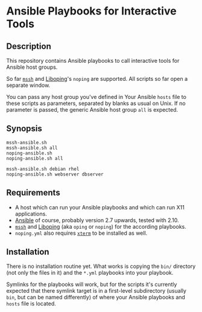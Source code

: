 Ansible Playbooks for Interactive Tools
=======================================

Description
-----------

This repository contains Ansible playbooks to call interactive tools
for Ansible host groups.

So far [`mssh`](http://hgarcia.es/) and
[Liboping](https://noping.cc/)'s `noping` are supported. All scripts
so far open a separate window.

You can pass any host group you've defined in Your Ansible `hosts`
file to these scripts as parameters, separated by blanks as usual on
Unix. If no parameter is passed, the generic Ansible host group `all`
is expected.

Synopsis
--------

```
mssh-ansible.sh
mssh-ansible.sh all
noping-ansible.sh
noping-ansible.sh all

mssh-ansible.sh debian rhel
noping-ansible.sh webserver dbserver
```

Requirements
------------

* A host which can run your Ansible playbooks and which can run X11
  applications.
* [Ansible](https://www.ansible.com/) of course, probably version 2.7
  upwards, tested with 2.10.
* [`mssh`](http://hgarcia.es/) and [Liboping](https://noping.cc/) (aka
  `oping` or `noping`) for the according playbooks.
* `noping.yml` also requires
  [`xterm`](https://invisible-island.net/xterm/xterm.html) to be
  installed as well.

Installation
------------

There is no installation routine yet. What works is copying the `bin/`
directory (not only the files in it) and the `*.yml` playbooks into
your playbook.

Symlinks for the playbooks will work, but for the scripts it's
currently expected that there symlink target is in a first-level
subdirectory (usually `bin`, but can be named differently) of where
your Ansible playbooks and `hosts` file is located.
